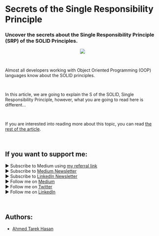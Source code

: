 <link rel="canonical" href="https://levelup.gitconnected.com/secrets-of-the-single-responsibility-principle-5bbd341a335a?sk=15bda5fec8d51e70fa5be7ce212e7a10" />

# Secrets of the Single Responsibility Principle
### Uncover the secrets about the Single Responsibility Principle (SRP) of the SOLID Principles.

<p align="center">
  <img src="https://miro.medium.com/max/828/1*T7hbB6PyaLCdtetwDaUAwg.webp">
</p>

<br/>

<p>
Almost all developers working with Object Oriented Programming (OOP) languages know about the SOLID principles.
</p>

<br/>

<p>
In this article, we are going to explain the S of the SOLID, Single Responsibility Principle, however, what you are going to read here is different…
</p>

<br/>

If you are interested into reading more about this topic, you can read [the rest of the article][Article]. 

<br/>

## If you want to support me:
▶ Subscribe to Medium using [my referral link][Membership]<br/>
▶ Subscribe to [Medium Newsletter][Subscribe]<br/>
▶ Subscribe to [LinkedIn Newsletter][Newsletter]<br/>
▶ Follow me on [Medium][Blog]<br/>
▶ Follow me on [Twitter][Twitter]<br/>
▶ Follow me on [LinkedIn][LinkedIn]

<br/>

## Authors:
* [Ahmed Tarek Hasan]


[Ahmed Tarek Hasan]: https://medium.com/@eng_ahmed.tarek
[Blog]: https://medium.com/@eng_ahmed.tarek
[Membership]: https://medium.com/@eng_ahmed.tarek/membership
[Subscribe]: https://medium.com/subscribe/@eng_ahmed.tarek
[Twitter]: https://twitter.com/AhmedTarekHasa1
[LinkedIn]: https://www.linkedin.com/in/atarekhasan/
[Friend Links]: https://www.linkedin.com/feed/update/urn:li:activity:6866082670108143616/
[Newsletter]: https://www.linkedin.com/newsletters/development-simply-put-6866647119655247872/
[Article]: https://levelup.gitconnected.com/secrets-of-the-single-responsibility-principle-5bbd341a335a?sk=15bda5fec8d51e70fa5be7ce212e7a10